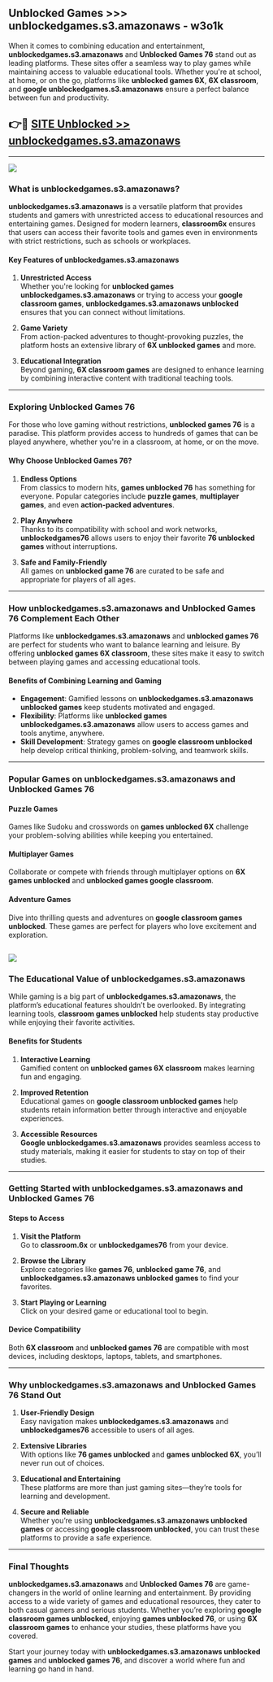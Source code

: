 ## Unblocked Games >>> unblockedgames.s3.amazonaws - w3o1k 

When it comes to combining education and entertainment, **unblockedgames.s3.amazonaws** and **Unblocked Games 76** stand out as leading platforms. These sites offer a seamless way to play games while maintaining access to valuable educational tools. Whether you're at school, at home, or on the go, platforms like **unblocked games 6X**, **6X classroom**, and **google unblockedgames.s3.amazonaws** ensure a perfect balance between fun and productivity.
## 👉🔴 [SITE Unblocked >> unblockedgames.s3.amazonaws](http://unblockedgames.edu.pl?title=unblockedgames.s3.amazonaws&ref=24J)
---
<a href="http://unblockedgames.edu.pl?title=unblockedgames.s3.amazonaws&ref=24J/"><img src="https://github.com/user-attachments/assets/438f12ca-57a4-47a3-8ead-c64da593a1e5"/></a>
### What is unblockedgames.s3.amazonaws?  

**unblockedgames.s3.amazonaws** is a versatile platform that provides students and gamers with unrestricted access to educational resources and entertaining games. Designed for modern learners, **classroom6x** ensures that users can access their favorite tools and games even in environments with strict restrictions, such as schools or workplaces.  

#### Key Features of unblockedgames.s3.amazonaws  

1. **Unrestricted Access**  
   Whether you're looking for **unblocked games unblockedgames.s3.amazonaws** or trying to access your **google classroom games**, **unblockedgames.s3.amazonaws unblocked** ensures that you can connect without limitations.  

2. **Game Variety**  
   From action-packed adventures to thought-provoking puzzles, the platform hosts an extensive library of **6X unblocked games** and more.  

3. **Educational Integration**  
   Beyond gaming, **6X classroom games** are designed to enhance learning by combining interactive content with traditional teaching tools.  



---

### Exploring Unblocked Games 76  

For those who love gaming without restrictions, **unblocked games 76** is a paradise. This platform provides access to hundreds of games that can be played anywhere, whether you're in a classroom, at home, or on the move.  

#### Why Choose Unblocked Games 76?  

1. **Endless Options**  
   From classics to modern hits, **games unblocked 76** has something for everyone. Popular categories include **puzzle games**, **multiplayer games**, and even **action-packed adventures**.  

2. **Play Anywhere**  
   Thanks to its compatibility with school and work networks, **unblockedgames76** allows users to enjoy their favorite **76 unblocked games** without interruptions.  

3. **Safe and Family-Friendly**  
   All games on **unblocked game 76** are curated to be safe and appropriate for players of all ages.  

---

### How unblockedgames.s3.amazonaws and Unblocked Games 76 Complement Each Other  

Platforms like **unblockedgames.s3.amazonaws** and **unblocked games 76** are perfect for students who want to balance learning and leisure. By offering **unblocked games 6X classroom**, these sites make it easy to switch between playing games and accessing educational tools.  

#### Benefits of Combining Learning and Gaming  

- **Engagement**: Gamified lessons on **unblockedgames.s3.amazonaws unblocked games** keep students motivated and engaged.  
- **Flexibility**: Platforms like **unblocked games unblockedgames.s3.amazonaws** allow users to access games and tools anytime, anywhere.  
- **Skill Development**: Strategy games on **google classroom unblocked** help develop critical thinking, problem-solving, and teamwork skills.  

---

### Popular Games on unblockedgames.s3.amazonaws and Unblocked Games 76  

#### Puzzle Games  

Games like Sudoku and crosswords on **games unblocked 6X** challenge your problem-solving abilities while keeping you entertained.  

#### Multiplayer Games  

Collaborate or compete with friends through multiplayer options on **6X games unblocked** and **unblocked games google classroom**.  

#### Adventure Games  

Dive into thrilling quests and adventures on **google classroom games unblocked**. These games are perfect for players who love excitement and exploration.  

<a href="http://download.freeplayer.one?title=unblockedgames.s3.amazonaws&ref=23D/"><img src="https://github.com/user-attachments/assets/fe0c3e91-c8e1-489c-acf0-e2f614c12fb8"/></a>
---

### The Educational Value of unblockedgames.s3.amazonaws  

While gaming is a big part of **unblockedgames.s3.amazonaws**, the platform’s educational features shouldn’t be overlooked. By integrating learning tools, **classroom games unblocked** help students stay productive while enjoying their favorite activities.  

#### Benefits for Students  

1. **Interactive Learning**  
   Gamified content on **unblocked games 6X classroom** makes learning fun and engaging.  

2. **Improved Retention**  
   Educational games on **google classroom unblocked games** help students retain information better through interactive and enjoyable experiences.  

3. **Accessible Resources**  
   **Google unblockedgames.s3.amazonaws** provides seamless access to study materials, making it easier for students to stay on top of their studies.  

---

### Getting Started with unblockedgames.s3.amazonaws and Unblocked Games 76  

#### Steps to Access  

1. **Visit the Platform**  
   Go to **classroom.6x** or **unblockedgames76** from your device.  

2. **Browse the Library**  
   Explore categories like **games 76**, **unblocked game 76**, and **unblockedgames.s3.amazonaws unblocked games** to find your favorites.  

3. **Start Playing or Learning**  
   Click on your desired game or educational tool to begin.  

#### Device Compatibility  

Both **6X classroom** and **unblocked games 76** are compatible with most devices, including desktops, laptops, tablets, and smartphones.  

---

### Why unblockedgames.s3.amazonaws and Unblocked Games 76 Stand Out  

1. **User-Friendly Design**  
   Easy navigation makes **unblockedgames.s3.amazonaws** and **unblockedgames76** accessible to users of all ages.  

2. **Extensive Libraries**  
   With options like **76 games unblocked** and **games unblocked 6X**, you’ll never run out of choices.  

3. **Educational and Entertaining**  
   These platforms are more than just gaming sites—they’re tools for learning and development.  

4. **Secure and Reliable**  
   Whether you’re using **unblockedgames.s3.amazonaws unblocked games** or accessing **google classroom unblocked**, you can trust these platforms to provide a safe experience.  

---

### Final Thoughts  

**unblockedgames.s3.amazonaws** and **Unblocked Games 76** are game-changers in the world of online learning and entertainment. By providing access to a wide variety of games and educational resources, they cater to both casual gamers and serious students. Whether you’re exploring **google classroom games unblocked**, enjoying **games unblocked 76**, or using **6X classroom games** to enhance your studies, these platforms have you covered.  

Start your journey today with **unblockedgames.s3.amazonaws unblocked games** and **unblocked games 76**, and discover a world where fun and learning go hand in hand.  